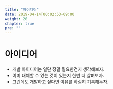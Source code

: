 ```yaml
---
title: "아이디어"
date: 2019-04-14T00:02:53+09:00
weight: 20
chapter: true
pre: ""
---
```


# 아이디어

- 개발 아이디어는 일단 정말 필요한건지 생각해보자.
- 이미 대체할 수 있는 것이 있는지 한번 더 살펴보자.
- 그런데도 개발하고 싶다면 이유를 확실히 기록해두자.